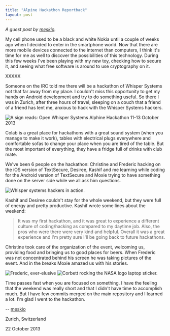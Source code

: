 ```yaml
---
title: "Alpine Hackathon Reportback"
layout: post
---
```


*A guest post by [meskio](http://meskio.net/).*

My cell phone used to be a black and white Nokia until a couple of weeks ago when I decided to enter in the smartphone world. 
Now that there are more mobile devices connected to the internet than computers, I think it's time for me as well to discover 
the possibilities of this technology. During this few weeks I've been playing with my new toy, checking how to secure it, and seeing 
what free software is around to use cryptography on it.

XXXXX

Someone on the IRC told me there will be a hackathon of Whisper Systems not that far away from my place. I couldn't miss this 
opportunity to get my hands on Android development and try to do something useful. So there I was in Zurich, after three 
hours of travel, sleeping on a couch that a friend of a friend has lent me, anxious to hack with the Whisper Systems hackers.

<img src="/blog/images/alpine_sign.jpg" class="nice" alt="A sign reads: Open Whisper Systems Alphine Hackathon 11-13 October 2013"/>

Colab is a great place for hackathons with a great sound system (when you manage to make it work), tables with electrical 
plugs everywhere and comfortable sofas to change your place when you are tired of the table. But the most important of 
everything, they have a fridge full of drinks with club mate.

We've been 6 people on the hackathon: Christine and Frederic hacking on the iOS version of TextSecure, Desiree, Kashif and 
me learning while coding for the Android version of TextSecure and Moxie trying to have something done on the server side 
while we all ask him questions.

<img src="/blog/images/alpine_action.jpg" class="nice" alt="Whisper systems hackers in action."/>

Kashif and Desiree couldn't stay for the whole weekend, but they were full of energy and pretty productive. Kashif wrote 
some lines about the weekend:

> It was my first hackathon, and it was great to experience a different culture
> of coding/hacking as compared to my daytime job. Also, the pros who were there
> were very kind and helpful. Overall it was a great experience and I'm pretty
> sure I'll be going back to future hackathons.

Christine took care of the organization of the event, welcoming us, providing food and bringing us to good places for beers. 
When Frederic was not concentrated behind his screen he was taking pictures of the event. And in the breaks Moxie amazed us with 
his stories.

<img src="/blog/images/alpine_anon.jpg" class="nice" alt="Frederic, ever-elusive"/>

<img src="/blog/images/alpine_rocket.jpg" class="nice" alt="Corbett rocking the NASA logo laptop sticker." />

Time passes fast when you are focused on something. I have the feeling that the weekend was really short and that I didn't have 
time to accomplish much. But I have few commits merged on the main repository and I learned a lot. I'm glad I went to the 
hackathon.

-- [meskio](http://meskio.net/)

Zurich, Switzerland

22 October 2013
